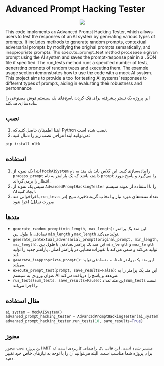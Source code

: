 # Advanced Prompt Hacking Tester


<p align="center">
  <img src="https://i.ibb.co/bWm4v6v/image.png">
</p>

 
This code implements an Advanced Prompt Hacking Tester, which allows users to test the responses of an AI system by generating various types of prompts. It includes methods to generate random prompts, contextual adversarial prompts by modifying the original prompts semantically, and inappropriate prompts. The execute_prompt_test method processes a given prompt using the AI system and saves the prompt-response pair in a JSON file if specified. The run_tests method runs a specified number of tests, generating prompts of random types and executing them. The example usage section demonstrates how to use the code with a mock AI system. This project aims to provide a tool for testing AI systems’ responses to different types of prompts, aiding in evaluating their robustness and performance



این پروژه یک تستر پیشرفته برای هک کردن پاسخ‌های یک سیستم هوش مصنوعی را پیاده‌سازی می‌کند.

## نصب

1. ابتدا اطمینان حاصل کنید که Python نصب شده است.
2. می‌توانید ابتدا مراحل نصب زیر را دنبال کنید:

```bash
pip install nltk
```

## استفاده

1. ابتدا یک نمونه از `MockAISystem` را پیاده‌سازی کنید. این کلاس باید یک متد به نام `process_prompt` داشته باشد که یک پارامتر به نام `prompt` را می‌گیرد و پاسخ مورد انتظار را برمی‌گرداند.
2. سپس یک نمونه از `AdvancedPromptHackingTester` را با استفاده از نمونه سیستم AI ایجاد کنید.
3. با فراخوانی متد `run_tests` تعداد تست‌های مورد نیاز و انتخاب گزینه ذخیره نتایج (در صورت تمایل) اجرا شود.

## متدها

- `generate_random_prompt(min_length, max_length)`: این متد یک پرامتر تصادفی با طول بین `min_length` و `max_length` تولید می‌کند.
- `generate_contextual_adversarial_prompt(original_prompt, min_length, max_length)`: این متد یک پرامتر تصادفی با طول بین `min_length` و `max_length` تولید می‌کند و سعی می‌کند با تغییرات معنایی در پارامتر اصلی، پارامتر جدید را تولید کند.
- `generate_inappropriate_prompt()`: این متد یک پرامتر نامناسب تصادفی تولید می‌کند.
- `execute_prompt_test(prompt, save_results=False)`: این متد یک پرامتر را به عنوان ورودی به سیستم AI می‌دهد و پاسخ را دریافت می‌کند.
- `run_tests(num_tests, save_results=False)`: این متد تعداد `num_tests` تست را اجرا می‌کند.

## مثال استفاده

```python
ai_system = MockAISystem()
advanced_prompt_hacking_tester = AdvancedPromptHackingTester(ai_system)
advanced_prompt_hacking_tester.run_tests(10, save_results=True)
```

## مجوز

این پروژه تحت مجوز [MIT](https://opensource.org/licenses/MIT) منتشر شده است.
این قالب یک راهنمای کاربردی است که برای پروژه شما مناسب است. البته می‌توانید آن را با توجه به نیازهای خاص خود تغییر دهید.
